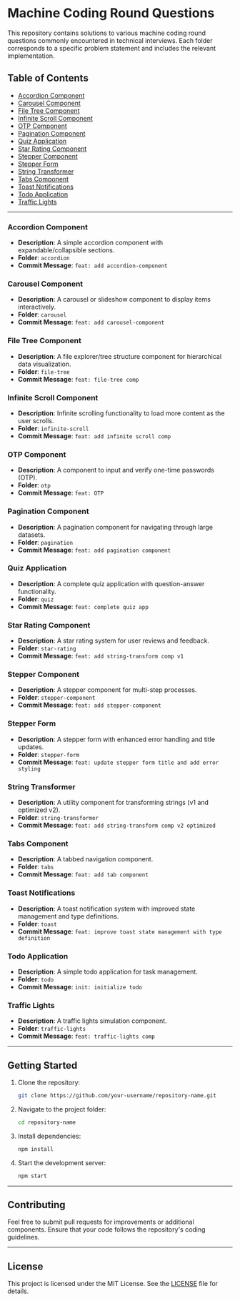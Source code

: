 # Machine Coding Round Questions

This repository contains solutions to various machine coding round questions commonly encountered in technical interviews. Each folder corresponds to a specific problem statement and includes the relevant implementation.

## Table of Contents

- [Accordion Component](#accordion-component)
- [Carousel Component](#carousel-component)
- [File Tree Component](#file-tree-component)
- [Infinite Scroll Component](#infinite-scroll-component)
- [OTP Component](#otp-component)
- [Pagination Component](#pagination-component)
- [Quiz Application](#quiz-application)
- [Star Rating Component](#star-rating-component)
- [Stepper Component](#stepper-component)
- [Stepper Form](#stepper-form)
- [String Transformer](#string-transformer)
- [Tabs Component](#tabs-component)
- [Toast Notifications](#toast-notifications)
- [Todo Application](#todo-application)
- [Traffic Lights](#traffic-lights)

---

### Accordion Component

- **Description**: A simple accordion component with expandable/collapsible sections.
- **Folder**: `accordion`
- **Commit Message**: `feat: add accordion-component`

### Carousel Component

- **Description**: A carousel or slideshow component to display items interactively.
- **Folder**: `carousel`
- **Commit Message**: `feat: add carousel-component`

### File Tree Component

- **Description**: A file explorer/tree structure component for hierarchical data visualization.
- **Folder**: `file-tree`
- **Commit Message**: `feat: file-tree comp`

### Infinite Scroll Component

- **Description**: Infinite scrolling functionality to load more content as the user scrolls.
- **Folder**: `infinite-scroll`
- **Commit Message**: `feat: add infinite scroll comp`

### OTP Component

- **Description**: A component to input and verify one-time passwords (OTP).
- **Folder**: `otp`
- **Commit Message**: `feat: OTP`

### Pagination Component

- **Description**: A pagination component for navigating through large datasets.
- **Folder**: `pagination`
- **Commit Message**: `feat: add pagination component`

### Quiz Application

- **Description**: A complete quiz application with question-answer functionality.
- **Folder**: `quiz`
- **Commit Message**: `feat: complete quiz app`

### Star Rating Component

- **Description**: A star rating system for user reviews and feedback.
- **Folder**: `star-rating`
- **Commit Message**: `feat: add string-transform comp v1`

### Stepper Component

- **Description**: A stepper component for multi-step processes.
- **Folder**: `stepper-component`
- **Commit Message**: `feat: add stepper-component`

### Stepper Form

- **Description**: A stepper form with enhanced error handling and title updates.
- **Folder**: `stepper-form`
- **Commit Message**: `feat: update stepper form title and add error styling`

### String Transformer

- **Description**: A utility component for transforming strings (v1 and optimized v2).
- **Folder**: `string-transformer`
- **Commit Message**: `feat: add string-transform comp v2 optimized`

### Tabs Component

- **Description**: A tabbed navigation component.
- **Folder**: `tabs`
- **Commit Message**: `feat: add tab component`

### Toast Notifications

- **Description**: A toast notification system with improved state management and type definitions.
- **Folder**: `toast`
- **Commit Message**: `feat: improve toast state management with type definition`

### Todo Application

- **Description**: A simple todo application for task management.
- **Folder**: `todo`
- **Commit Message**: `init: initialize todo`

### Traffic Lights

- **Description**: A traffic lights simulation component.
- **Folder**: `traffic-lights`
- **Commit Message**: `feat: traffic-lights comp`

---

## Getting Started

1. Clone the repository:

   ```bash
   git clone https://github.com/your-username/repository-name.git
   ```

2. Navigate to the project folder:

   ```bash
   cd repository-name
   ```

3. Install dependencies:

   ```bash
   npm install
   ```

4. Start the development server:
   ```bash
   npm start
   ```

---

## Contributing

Feel free to submit pull requests for improvements or additional components. Ensure that your code follows the repository's coding guidelines.

---

## License

This project is licensed under the MIT License. See the [LICENSE](LICENSE) file for details.
